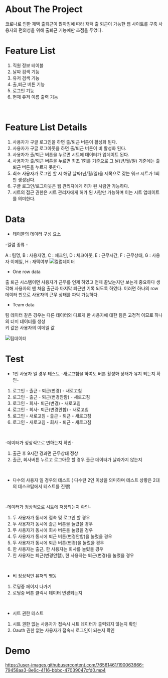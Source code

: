 # About The Project
코로나로 인한 재택 출퇴근이 많아짐에 따라 재택 출 퇴근이 가능한 웹 사이트를 구축
사용자의 편의성을 위해 출퇴근 기능에만 초점을 두었다.

# Feature List 
1. 직원 정보 테이블
2. 날짜 검색 기능
3. 유저 검색 기능
4. 출,퇴근 버튼 기능
5. 로그인 기능
6. 현재 유저 이름 출력 기능

<br/>

# Feature List Details
1. 사용자가 구글 로그인을 하면 출/퇴근 버튼이 활성화 된다.
2. 사용자가 구글 로그아웃을 하면 출/퇴근 버튼이 비 활성화 된다.
3. 사용자가 출/퇴근 버튼을 누르면 시트에 데이터가 업데이트 된다.
4. 사용자가 출/퇴근 버튼을 누르면 
최초 1회를 기준으로 그 날(년/월/일) 기준에는 출 퇴근 버튼을 누르지 못한다.
5. 최초 사용자가 로그인 할 시 해당 날짜(년/월/일)을 제목으로 갖는 워크 시트가 1회만 생성된다. 
6. 구글 로그인/로그아웃은 웹 관리자에게 허가 된 사람만 가능하다.
7. 시트의 접근 권한은 시트 관리자에게 허가 된 사람만 가능하며 이는 시트 업데이트를 의미한다.

# Data
* 테이블의 데이터 구성 요소

-컬럼 종류 -

A : 팀명, B : 사용자명, C : 체크인, D : 체크아웃, E : 근무시간, F : 근무상태, G : 사용자 이메일, H : 재택여부
![컬럼데이터](https://user-images.githubusercontent.com/76561461/190063308-952a6c4c-da10-4961-bf44-25b945c58b45.png)
<br/>

* One row data

 출 퇴근 시스템이면 사용자가 근무를 언제 하였고 언제 끝났는지만 보는게 중요하다 생각해 
 사용자의 맨 처음 출근과 마지막 퇴근만 기록  되도록 하였다.
이러면 하나의 row 데이터 만으로 사용자의 근무 상태를 파악 가능하다.

* Team data

팀 데이터 같은 경우는 다른 데이터와 다르게
한 사용자에 대한 팀은 고정적 이므로
하나의 더미 데이터를 생성  
키 값은 사용자의 이메일 값

![팀데이터](https://user-images.githubusercontent.com/76561461/190063404-f7a0ac81-6899-4fde-9efc-9331510c7be3.png)
<br/>

# Test 
* 1인 사용자 일 경우 테스트
-새로고침을 하여도 버튼 활성화 상태가 유지 되는지 확인-
1.  로그인 - 출근 - 퇴근(변경) - 새로고침
2.  로그인 - 출근 - 퇴근(변경안함) - 새로고침
3.  로그인 - 회사- 퇴근(변경) - 새로고침
4.  로그인 - 회사- 퇴근(변경안함) - 새로고침
5.  로그인 - 새로고침 - 출근 - 퇴근 - 새로고침
6.  로그인 - 새로고침 - 회사 - 퇴근 - 새로고침
<br/>

-데이터가 정상적으로 변하는지 확인-
1.  출근 후 9시간 경과면 근무상태 정상
2.  출근, 회사버튼 누르고 로그아웃 할 경우 출근 데이터가 날라가지 않는지
<br/>

* 다수의 사용자 일 경우의 테스트
( 다수란 2인 이상을 의미하며 테스트 상황은 2대의 데스크탑에서 테스트를 진행)
<br/>

-데이터가 정상적으로 시트에 저장되는지 확인-
1. 두 사용자가 동시에 접속 및 로그인 할 경우
2. 두 사용자가 동시에 출근 버튼을 눌렸을 경우
3. 두 사용자가 동시에 회사 버튼을 눌렸을 경우
4. 두 사용자가 동시에 퇴근 버튼(변경안함)을 눌렀을 경우
5. 두 사용자가 동시에 퇴근 버튼(변경)을 눌렀을 경우
6. 한 사용자는 출근, 한 사용자는 회사를 눌렀을 경우
7. 한 사용자는 퇴근(변경안함), 한 사용자는 퇴근(변경)을 눌렀을 경우
<br/>

* 비 정상적인 유저의 행동
1. 로딩중 페이지 나가기
2. 로딩중 버튼 클릭시 데이터 변경되는지
<br/>

* 시트 권한 테스트
1. 시트 권한 없는 사용자가 접속시 시트 데이터가 출력되지 않는지 확인
2.  Oauth 권한 없는 사용자가 접속시 로그인이 되는지 확인
# Demo
https://user-images.githubusercontent.com/76561461/190063666-79458aa3-8e6c-4116-bbbc-47039047cfd0.mp4
